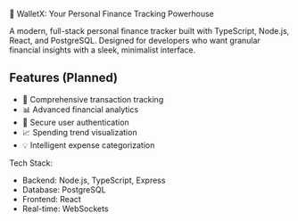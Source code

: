🚀 WalletX: Your Personal Finance Tracking Powerhouse

A modern, full-stack personal finance tracker built with TypeScript, Node.js, React, and PostgreSQL. Designed for developers who want granular financial insights with a sleek, minimalist interface.

## Features (Planned)
- 💸 Comprehensive transaction tracking
- 📊 Advanced financial analytics
- 🔐 Secure user authentication
- 📈 Spending trend visualization
- 💡 Intelligent expense categorization

Tech Stack:
- Backend: Node.js, TypeScript, Express
- Database: PostgreSQL
- Frontend: React
- Real-time: WebSockets